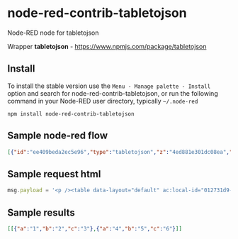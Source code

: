 node-red-contrib-tabletojson
================

Node-RED node for tabletojson

Wrapper **tabletojson** - https://www.npmjs.com/package/tabletojson

## Install

To install the stable version use the `Menu - Manage palette - Install`
option and search for node-red-contrib-tabletojson, or run the following
command in your Node-RED user directory, typically `~/.node-red`

    npm install node-red-contrib-tabletojson

## Sample node-red flow
```json
[{"id":"ee409beda2ec5e96","type":"tabletojson","z":"4ed881e301dc08ea","name":"","api":"convert","x":630,"y":600,"wires":[["62bbd51cf9dadb54"]]},{"id":"80a400d33264af36","type":"inject","z":"4ed881e301dc08ea","name":"","props":[{"p":"payload"},{"p":"topic","vt":"str"}],"repeat":"","crontab":"","once":false,"onceDelay":0.1,"topic":"","payloadType":"date","x":260,"y":600,"wires":[["c8a5edb535416944"]]},{"id":"c8a5edb535416944","type":"function","z":"4ed881e301dc08ea","name":"set html","func":"msg.payload = '<p /><table data-layout=\"default\" ac:local-id=\"012731d9-dc45-47e8-8374-d9932ed9a19c\"><colgroup><col style=\"width: 226.67px;\" /><col style=\"width: 226.67px;\" /><col style=\"width: 226.67px;\" /></colgroup><tbody><tr><th><p><strong>a</strong></p></th><th><p><strong>b</strong></p></th><th><p><strong>c</strong></p></th></tr><tr><td><p>1</p></td><td><p>2</p></td><td><p>3</p></td></tr><tr><td><p>4</p></td><td><p>5</p></td><td><p>6</p></td></tr></tbody></table><p />'\nreturn msg;\n","outputs":1,"noerr":0,"initialize":"","finalize":"","libs":[],"x":440,"y":600,"wires":[["ee409beda2ec5e96"]]},{"id":"62bbd51cf9dadb54","type":"debug","z":"4ed881e301dc08ea","name":"","active":true,"tosidebar":true,"console":false,"tostatus":false,"complete":"payload","targetType":"msg","x":830,"y":600,"wires":[]}]
```

## Sample request html 
```javascript
msg.payload = '<p /><table data-layout="default" ac:local-id="012731d9-dc45-47e8-8374-d9932ed9a19c"><colgroup><col style="width: 226.67px;" /><col style="width: 226.67px;" /><col style="width: 226.67px;" /></colgroup><tbody><tr><th><p><strong>a</strong></p></th><th><p><strong>b</strong></p></th><th><p><strong>c</strong></p></th></tr><tr><td><p>1</p></td><td><p>2</p></td><td><p>3</p></td></tr><tr><td><p>4</p></td><td><p>5</p></td><td><p>6</p></td></tr></tbody></table><p />'
```

## Sample results
```json
[[{"a":"1","b":"2","c":"3"},{"a":"4","b":"5","c":"6"}]]
```
